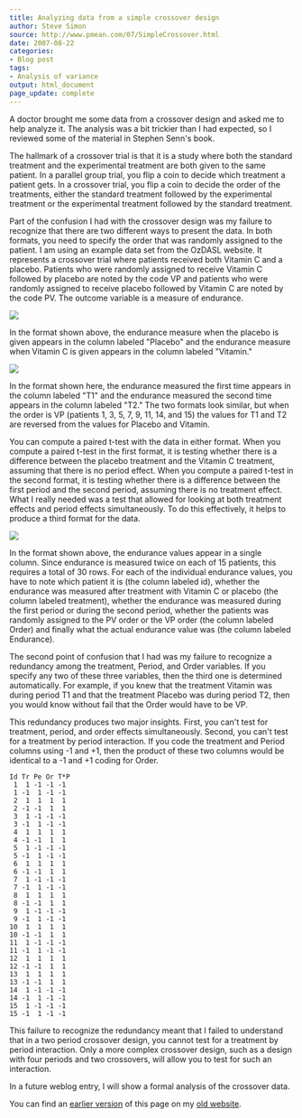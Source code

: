 ```yaml
---
title: Analyzing data from a simple crossover design
author: Steve Simon
source: http://www.pmean.com/07/SimpleCrossover.html
date: 2007-08-22
categories:
- Blog post
tags:
- Analysis of variance
output: html_document
page_update: complete
---
```


A doctor brought me some data from a crossover design and asked me to help analyze it. The analysis was a bit trickier than I had expected, so I reviewed some of the material in Stephen Senn's book.

The hallmark of a crossover trial is that it is a study where both the standard treatment and the experimental treatment are both given to the same patient. In a parallel group trial, you flip a coin to decide which treatment a patient gets. In a crossover trial, you flip a coin to decide the order of the treatments, either the standard treatment followed by the experimental treatment or the experimental treatment followed by the standard treatment.

Part of the confusion I had with the crossover design was my failure to recognize that there are two different ways to present the data. In both formats, you need to specify the order that was randomly assigned to the patient. I am using an example data set from the OzDASL website. It represents a crossover trial where patients received both Vitamin C and a placebo. Patients who were randomly assigned to receive Vitamin C followed by placebo are noted by the code VP and patients who were randomly assigned to receive placebo followed by Vitamin C are noted by the code PV. The outcome variable is a measure of endurance.

![](http://www.pmean.com/new-images/07/SimpleCrossover01.gif)

In the format shown above, the endurance measure when the placebo is given appears in the column labeled "Placebo" and the endurance measure when Vitamin C is given appears in the column labeled "Vitamin."

![](http://www.pmean.com/new-images/07/SimpleCrossover02.gif)

In the format shown here, the endurance measured the first time appears in the column labeled "T1" and the endurance measured the second time appears in the column labeled "T2." The two formats look similar, but when the order is VP (patients 1, 3, 5, 7, 9, 11, 14, and 15) the values for T1 and T2 are reversed from the values for Placebo and Vitamin.

You can compute a paired t-test with the data in either format. When you compute a paired t-test in the first format, it is testing whether there is a difference between the placebo treatment and the Vitamin C treatment, assuming that there is no period effect. When you compute a paired t-test in the second format, it is testing whether there is a difference between the first period and the second period, assuming there is no treatment effect. What I really needed was a test that allowed for looking at both treatment effects and period effects simultaneously. To do this effectively, it helps to produce a third format for the data.

![](http://www.pmean.com/new-images/07/SimpleCrossover03.gif)

In the format shown above, the endurance values appear in a single column. Since endurance is measured twice on each of 15 patients, this requires a total of 30 rows. For each of the individual endurance values, you have to note which patient it is (the column labeled id), whether the endurance was measured after treatment with Vitamin C or placebo (the column labeled treatment), whether the endurance was measured during the first period or during the second period, whether the patients was randomly assigned to the PV order or the VP order (the column labeled Order) and finally what the actual endurance value was (the column labeled Endurance).

The second point of confusion that I had was my failure to recognize a redundancy among the treatment, Period, and Order variables. If you specify any two of these three variables, then the third one is determined automatically. For example, if you knew that the treatment Vitamin was during period T1 and that the treatment Placebo was during period T2, then you would know without fail that the Order would have to be VP.

This redundancy produces two major insights. First, you can't test for treatment, period, and order effects simultaneously. Second, you can't test for a treatment by period interaction. If you code the treatment and Period columns using -1 and +1, then the product of these two columns would be identical to a -1 and +1 coding for Order.

```{}
Id Tr Pe Or T*P
 1  1 -1 -1 -1
 1 -1  1 -1 -1
 2  1  1  1  1
 2 -1 -1  1  1
 3  1 -1 -1 -1
 3 -1  1 -1 -1
 4  1  1  1  1
 4 -1 -1  1  1
 5  1 -1 -1 -1
 5 -1  1 -1 -1
 6  1  1  1  1
 6 -1 -1  1  1
 7  1 -1 -1 -1
 7 -1  1 -1 -1
 8  1  1  1  1
 8 -1 -1  1  1   
 9  1 -1 -1 -1
 9 -1  1 -1 -1
10  1  1  1  1
10 -1 -1  1  1
11  1 -1 -1 -1
11 -1  1 -1 -1
12  1  1  1  1
12 -1 -1  1  1
13  1  1  1  1
13 -1 -1  1  1
14  1 -1 -1 -1
14 -1  1 -1 -1
15  1 -1 -1 -1
15 -1  1 -1 -1
```

This failure to recognize the redundancy meant that I failed to understand that in a two period crossover design, you cannot test for a treatment by period interaction. Only a more complex crossover design, such as a design with four periods and two crossovers, will allow you to test for such an interaction.

In a future weblog entry, I will show a formal analysis of the crossover data.

You can find an [earlier version][sim1] of this page on my [old website][sim2].

[sim1]: http://www.pmean.com/07/SimpleCrossover.html
[sim2]: http://www.pmean.com
